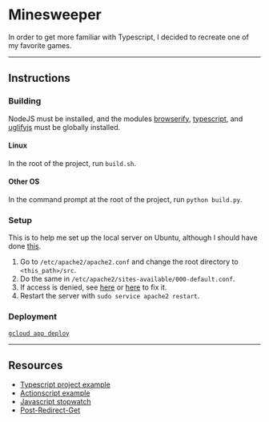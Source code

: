 # Minesweeper
In order to get more familiar with Typescript,
I decided to recreate one of my favorite games.

---

## Instructions

### Building
NodeJS must be installed,
and the modules [browserify](http://browserify.org/), 
[typescript](https://www.typescriptlang.org/),
and [uglifyjs](https://www.npmjs.com/package/uglify-js)
must be globally installed.

#### Linux
In the root of the project,
run `build.sh`.

#### Other OS
In the command prompt at the root of the project,
run `python build.py`.

### Setup
This is to help me set up the local server on Ubuntu,
although I should have done [this](http://php.net/manual/en/features.commandline.webserver.php).

1. Go to `/etc/apache2/apache2.conf` and change the root directory
to `<this_path>/src`.
2. Do the same in `/etc/apache2/sites-available/000-default.conf`.
3. If access is denied, see [here](https://ubuntuforums.org/showthread.php?t=1591204)
or [here](http://askubuntu.com/questions/451922/apache-access-denied-because-search-permissions-are-missing)
to fix it.
4. Restart the server with `sudo service apache2 restart`.

### Deployment
[`gcloud app deploy`](https://cloud.google.com/sdk/gcloud/reference/app/deploy)

---

## Resources
* [Typescript project example](https://www.dropbox.com/sh/2mzt7a7ufqbbgrj/AAAUsgkDVD8Bwp_Yoeq0Uo97a?dl=0)
* [Actionscript example](http://code.tutsplus.com/tutorials/build-a-minesweeper-game-within-200-lines-of-code--active-8578)
* [Javascript stopwatch](https://jsfiddle.net/pertrai1/r3su6b6n/)
* [Post-Redirect-Get](http://wordsideasandthings.blogspot.ca/2013/04/post-redirect-get-pattern-in-php.html)